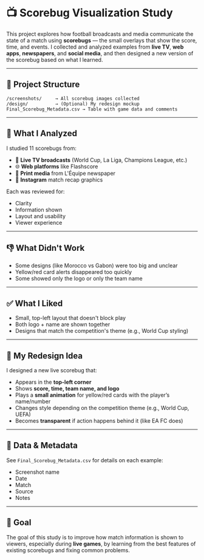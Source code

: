 # 📺 Scorebug Visualization Study

This project explores how football broadcasts and media communicate the state of a match using **scorebugs** — the small overlays that show the score, time, and events. I collected and analyzed examples from **live TV**, **web apps**, **newspapers**, and **social media**, and then designed a new version of the scorebug based on what I learned.

---

## 📁 Project Structure

```
/screenshots/     → All scorebug images collected  
/design/          → (Optional) My redesign mockup  
Final_Scorebug_Metadata.csv → Table with game data and comments  
```
---

## 🧠 What I Analyzed

I studied 11 scorebugs from:
- 🎥 **Live TV broadcasts** (World Cup, La Liga, Champions League, etc.)
- 🌐 **Web platforms** like Flashscore
- 📰 **Print media** from L'Équipe newspaper
- 📱 **Instagram** match recap graphics

Each was reviewed for:
- Clarity  
- Information shown  
- Layout and usability  
- Viewer experience  

---

## 👎 What Didn't Work

- Some designs (like Morocco vs Gabon) were too big and unclear  
- Yellow/red card alerts disappeared too quickly  
- Some showed only the logo or only the team name  

---

## ✅ What I Liked

- Small, top-left layout that doesn't block play  
- Both logo + name are shown together  
- Designs that match the competition's theme (e.g., World Cup styling)  

---

## 🎨 My Redesign Idea

I designed a new live scorebug that:
- Appears in the **top-left corner**  
- Shows **score, time, team name, and logo**  
- Plays a **small animation** for yellow/red cards with the player’s name/number  
- Changes style depending on the competition theme (e.g., World Cup, UEFA)  
- Becomes **transparent** if action happens behind it (like EA FC does)  

---

## 💾 Data & Metadata

See `Final_Scorebug_Metadata.csv` for details on each example:
- Screenshot name  
- Date  
- Match  
- Source  
- Notes  

---

## 📌 Goal

The goal of this study is to improve how match information is shown to viewers, especially during **live games**, by learning from the best features of existing scorebugs and fixing common problems.
